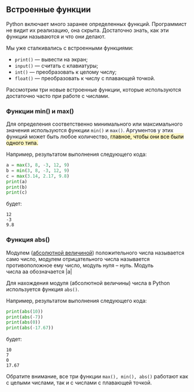 ## Встроенные функции

Python включает много заранее определенных функций. Программист не видит их реализацию, она скрыта. Достаточно знать, как эти функции называются и что они делают.

Мы уже сталкивались с встроенными функциями:

-   `print()` — вывести на экран;
-   `input()` — считать с клавиатуры;
-   `int()` — преобразовать к целому числу;
-   `float()` — преобразовать к числу с плавающей точкой.

Рассмотрим три новые встроенные функции, которые используются достаточно часто при работе с числами.

### Функции min() и max()

Для определения соответственно минимального или максимального значения используются функции `min()` и `max()`. Аргументов у этих функций может быть любое количество, <mark style="background: #FFF3A3A6;">главное, чтобы они все были одного типа.</mark> 

Например, результатом выполнения следующего кода:

```python
a = max(3, 8, -3, 12, 9)
b = min(3, 8, -3, 12, 9)
c = max(3.14, 2.17, 9.8)
print(a)
print(b)
print(c)
```

будет:

```no-highlight
12
-3
9.8
```

### Функция abs()

Модулем ([абсолютной величиной](https://ru.wikipedia.org/wiki/%D0%90%D0%B1%D1%81%D0%BE%D0%BB%D1%8E%D1%82%D0%BD%D0%B0%D1%8F_%D0%B2%D0%B5%D0%BB%D0%B8%D1%87%D0%B8%D0%BD%D0%B0)) положительного числа называется само число, модулем отрицательного числа называется противоположное ему число, модуль нуля – нуль. Модуль числа aa обозначается |a|

Для нахождения модуля (абсолютной величины) числа в Python используется функция `abs()`.

Например, результатом выполнения следующего кода:

```python
print(abs(10))
print(abs(-7))
print(abs(0))
print(abs(-17.67))
```

будет:

```no-highlight
10
7
0
17.67
```


Обратите внимание, все три функции `max(), min(), abs()` работают как с целыми числами, так и с числами с плавающей точкой.

